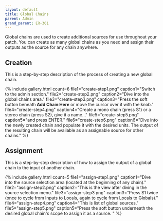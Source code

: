 ```yaml
---
layout: default
title: Global Chains
parent: Admin
grand_parent: ER-301
---
```


Global chains are used to create additional sources for use throughout your patch.  You can create as many global chains as you need and assign their outputs as the source for any chain anywhere.

## Creation

This is a step-by-step description of the process of creating a new global chain.

{% include gallery.html
count=6
file1="create-step1.png"
caption1="Switch to the admin section."
file2="create-step2.png"
caption2="Dive into the global chains area."
file3="create-step3.png"
caption3="Press the soft button beneath **Add Chain Here** or move the cursor over it with the knob."
file4="create-step4.png"
caption4="Create a mono chain (press S1) or a stereo chain (press S2), give it a name..."
file5="create-step5.png"
caption5="and press ENTER."
file6="create-step6.png"
caption6="Dive into the newly created chain and populate it with the desired units.  The output of the resulting chain will be available as an assignable source for other chains."
%}

## Assignment

This is a step-by-step description of how to assign the output of a global chain to the input of another chain.

{% include gallery.html
count=5
file1="assign-step1.png"
caption1="Dive  into the source selection area (located at the beginning of any chain)."
file2="assign-step2.png"
caption2="This is the view after diving in the source selection menu."
file3="assign-step3.png"
caption3="Press S1 twice (once to cycle from Inputs to Locals, again to cycle from Locals to Globals)."
file4="assign-step4.png"
caption4="This is list of global sources."
file5="assign-step5.png"
caption5="Press the soft button underneath the desired global chain's scope to assign it as a source. "
%}

